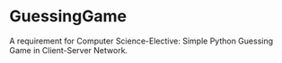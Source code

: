 # GuessingGame
A requirement for Computer Science-Elective: Simple Python Guessing Game in Client-Server Network. 
